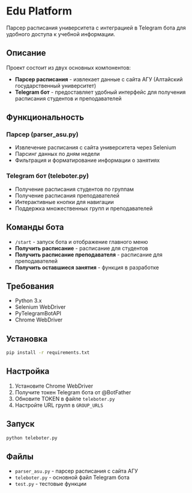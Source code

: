 # Edu Platform

Парсер расписания университета с интеграцией в Telegram бота для удобного доступа к учебной информации.

## Описание

Проект состоит из двух основных компонентов:
- **Парсер расписания** - извлекает данные с сайта АГУ (Алтайский государственный университет)
- **Telegram бот** - предоставляет удобный интерфейс для получения расписания студентов и преподавателей

## Функциональность

### Парсер (parser_asu.py)
- Извлечение расписания с сайта университета через Selenium
- Парсинг данных по дням недели
- Фильтрация и форматирование информации о занятиях

### Telegram бот (teleboter.py)
- Получение расписания студентов по группам
- Получение расписания преподавателей
- Интерактивные кнопки для навигации
- Поддержка множественных групп и преподавателей

## Команды бота

- `/start` - запуск бота и отображение главного меню
- **Получить расписание** - расписание для студентов
- **Получить расписание преподавателя** - расписание для преподавателей
- **Получить оставшиеся занятия** - функция в разработке

## Требования

- Python 3.x
- Selenium WebDriver
- PyTelegramBotAPI
- Chrome WebDriver

## Установка

```bash
pip install -r requirements.txt
```

## Настройка

1. Установите Chrome WebDriver
2. Получите токен Telegram бота от @BotFather
3. Обновите TOKEN в файле `teleboter.py`
4. Настройте URL групп в `GROUP_URLS`

## Запуск

```bash
python teleboter.py
```

## Файлы

- `parser_asu.py` - парсер расписания с сайта АГУ
- `teleboter.py` - основной файл Telegram бота
- `test.py` - тестовые функции
